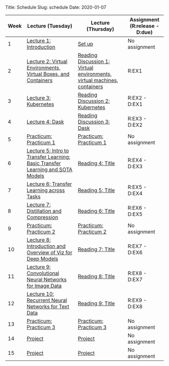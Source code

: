 Title: Schedule
Slug: schedule
Date: 2020-01-07


|Week|Lecture (Tuesday)|Lecture (Thursday)|Assignment (R:release - D:due)|
|-----|-----|-----|-----|
|1|[Lecture 1: Introduction]({filename}/lectures/lecture1/index.md)|[Set up]({filename}/resources/resource1/index.md)|No assignment||
|2|[Lecture 2: 	Virtual Environments, Virtual Boxes, and Containers]({filename}/lectures/lecture2/index.md)|[Reading Discussion 1: Virtual environments, virtual machines, containers]({filename}/readings/reading1/index.md)|R:EX1||
|3|[Lecture 3: Kubernetes]({filename}/lectures/lecture3/index.md)|[Reading Discussion 2: Kubernetes]({filename}/readings/reading2/index.md)|R:EX2 - D:EX1||
|4|[Lecture 4: Dask]({filename}/lectures/lecture4/index.md)|[Reading Discussion 3: Dask]({filename}/readings/reading3/index.md)|R:EX3 - D:EX2||
|5|[Practicum: Practicum 1]({filename}/practicums/practicum1/index.md)|[Practicum: Practicum 1]({filename}/practicums/practicum1/index.md)|No assignment||
|6|[Lecture 5: Intro to Transfer Learning: Basic Transfer Learning and SOTA Models]({filename}/lectures/lecture5/index.md)|[Reading 4: Title]({filename}/readings/reading4/index.md)|R:EX4 - D:EX3||
|7|[Lecture 6: Transfer Learning across Tasks]({filename}/lectures/lecture6/index.md)|[Reading 5: Title]({filename}/readings/reading5/index.md)|R:EX5 - D:EX4||
|8|[Lecture 7: Distillation and Compression]({filename}/lectures/lecture7/index.md)|[Reading 6: Title]({filename}/readings/reading6/index.md)|R:EX6 - D:EX5||
|9|[Practicum: Practicum 2]({filename}/practicums/practicum2/index.md)|[Practicum: Practicum 2]({filename}/practicums/practicum2/index.md)|No assignment||
|10|[Lecture 8: Introduction and Overview of Viz for Deep Models]({filename}/lectures/lecture8/index.md)|[Reading 7: Title]({filename}/readings/reading7/index.md)|R:EX7 - D:EX6||
|11|[Lecture 9: Convolutional Neural Networks for Image Data]({filename}/lectures/lecture9/index.md)|[Reading 8: Title]({filename}/readings/reading8/index.md)|R:EX8 - D:EX7||
|12|[Lecture 10: Recurrent Neural Networks for Text Data]({filename}/lectures/lecture10/index.md)|[Reading 9: Title]({filename}/readings/reading9/index.md)|R:EX9 - D:EX8||
|13|[Practicum: Practicum 3]({filename}/practicums/practicum3/index.md)|[Practicum: Practicum 3]({filename}/practicums/practicum3/index.md)|No assignment||
|14|[Project]({filename}/projects/project1/index.md)|[Project]({filename}/projects/project1/index.md)|No assignment||
|15|[Project]({filename}/projects/project1/index.md)|[Project]({filename}/projects/project1/index.md)|No assignment||